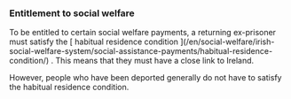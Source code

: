 ###  Entitlement to social welfare

To be entitled to certain social welfare payments, a returning ex-prisoner
must satisfy the [ habitual residence condition ](/en/social-welfare/irish-
social-welfare-system/social-assistance-payments/habitual-residence-
condition/) . This means that they must have a close link to Ireland.

However, people who have been deported generally do not have to satisfy the
habitual residence condition.
